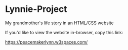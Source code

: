 # Lynnie-Project
My grandmother's life story in an HTML/CSS website

If you'd like to view the website in-browser, copy this link:

https://peacemakerlynn.w3spaces.com/

